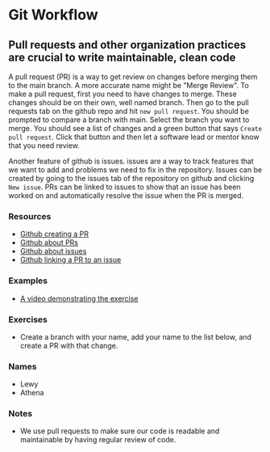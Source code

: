 # Git Workflow

## Pull requests and other organization practices are crucial to write maintainable, clean code

A pull request (PR) is a way to get review on changes before merging them to the main branch.
A more accurate name might be "Merge Review".
To make a pull request, first you need to have changes to merge.
These changes should be on their own, well named branch.
Then go to the pull requests tab on the github repo and hit `new pull request`.
You should be prompted to compare a branch with main.
Select the branch you want to merge.
You should see a list of changes and a green button that says `Create pull request`.
Click that button and then let a software lead or mentor know that you need review.

Another feature of github is issues.
issues are a way to track features that we want to add and problems we need to fix in the repository.
Issues can be created by going to the issues tab of the repository on github and clicking `New issue`.
PRs can be linked to issues to show that an issue has been worked on and automatically resolve the issue when the PR is merged.

### Resources

- [Github creating a PR](https://docs.github.com/en/pull-requests/collaborating-with-pull-requests/proposing-changes-to-your-work-with-pull-requests/creating-a-pull-request)
- [Github about PRs](https://docs.github.com/en/pull-requests/collaborating-with-pull-requests/proposing-changes-to-your-work-with-pull-requests/about-pull-requests?platform=windows)
- [Github about issues](https://docs.github.com/en/issues/tracking-your-work-with-issues/about-issues)
- [Github linking a PR to an issue](https://docs.github.com/en/issues/tracking-your-work-with-issues/linking-a-pull-request-to-an-issue)

### Examples

- [A video demonstrating the exercise](Assets/PRDemoVideo.mkv)

### Exercises

- Create a branch with your name, add your name to the list below, and create a PR with that change.

### Names

- Lewy
- Athena

### Notes

- We use pull requests to make sure our code is readable and maintainable by having regular review of code.

